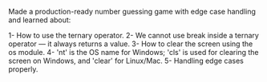 Made a production-ready number guessing game with edge case handling and learned about:

1-  How to use the ternary operator.
2-  We cannot use break inside a ternary operator — it always returns a value.
3-  How to clear the screen using the os module.
4- 'nt' is the OS name for Windows; 'cls' is used for clearing the screen on Windows, and 'clear' for Linux/Mac.
5-  Handling edge cases properly.